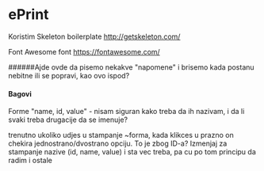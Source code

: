 # ePrint

Koristim Skeleton boilerplate
http://getskeleton.com/

Font Awesome font
https://fontawesome.com/

######Ajde ovde da pisemo nekakve "napomene" i brisemo kada postanu nebitne ili se popravi, kao ovo ispod?

#### Bagovi

Forme 
"name, id, value" - nisam siguran kako treba da ih nazivam, i da li svaki treba drugacije da se imenuje? 

trenutno ukoliko udjes u stampanje ~forma, kada klikces u prazno on chekira jednostrano/dvostrano opciju. To je zbog ID-a?
Izmenjaj za stampanje nazive (id, name, value) i sta vec treba, pa cu po tom principu da radim i ostale
